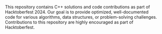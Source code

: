 This repository contains C++ solutions and code contributions as part of Hacktoberfest 2024. Our goal is to provide optimized, well-documented code for various algorithms, data structures, or problem-solving challenges. Contributions to this repository are highly encouraged as part of Hacktoberfest.

